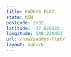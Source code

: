 ```yaml
---
title: PADDYS FLAT
state: NSW
postcode: 2632
latitude: -37.020122
longitude: 149.220453
url: /nsw/paddys-flat/
layout: suburb
---
```

